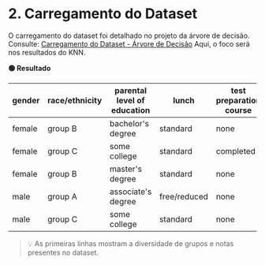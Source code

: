 # 2. Carregamento do Dataset

O carregamento do dataset foi detalhado no projeto da árvore de decisão. Consulte:
[Carregamento do Dataset - Árvore de Decisão](https://snowdutra.github.io/Machine-Learning/arvore_decisao/carregamento_dataset/)
Aqui, o foco será nos resultados do KNN.

**🟢 Resultado**

| gender | race/ethnicity | parental level of education | lunch        | test preparation course | math score | reading score | writing score |
|--------|----------------|----------------------------|--------------|------------------------|------------|---------------|---------------|
| female | group B        | bachelor's degree          | standard     | none                   | 72         | 72            | 74            |
| female | group C        | some college               | standard     | completed              | 69         | 90            | 88            |
| female | group B        | master's degree            | standard     | none                   | 90         | 95            | 93            |
| male   | group A        | associate's degree         | free/reduced | none                   | 47         | 57            | 44            |
| male   | group C        | some college               | standard     | none                   | 76         | 78            | 75            |

> 💡 As primeiras linhas mostram a diversidade de grupos e notas presentes no dataset.
